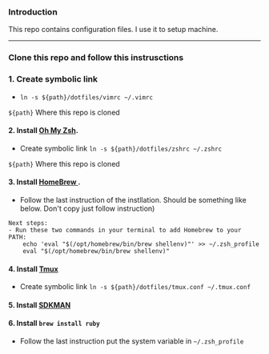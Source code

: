 ### Introduction
This repo contains configuration files. I use it to setup machine.
<hr>

### Clone this repo and follow this instrusctions 

### 1. Create symbolic link
- `ln -s ${path}/dotfiles/vimrc ~/.vimrc`

`${path}` Where this repo is cloned 


#### 2. Install <a href="https://ohmyz.sh/#install">Oh My Zsh</a>.
- Create symbolic link `ln -s ${path}/dotfiles/zshrc ~/.zshrc`

`${path}` Where this repo is cloned 

#### 3. Install <a href="https://brew.sh/"> HomeBrew </a>.
- Follow the last instruction of the instllation. Should be something like below. Don't copy just follow instruction)

``` 
Next steps:
- Run these two commands in your terminal to add Homebrew to your PATH:
    echo 'eval "$(/opt/homebrew/bin/brew shellenv)"' >> ~/.zsh_profile
    eval "$(/opt/homebrew/bin/brew shellenv)"
```

#### 4. Install <a href="https://github.com/tmux/tmux/wiki">Tmux</a> 
- Create symbolic link `ln -s ${path}/dotfiles/tmux.conf ~/.tmux.conf`

#### 5. Install <a href="https://sdkman.io/install"> SDKMAN </a>

#### 6. Install `brew install ruby`
- Follow the last instruction put the system variable in  `~/.zsh_profile`
  
